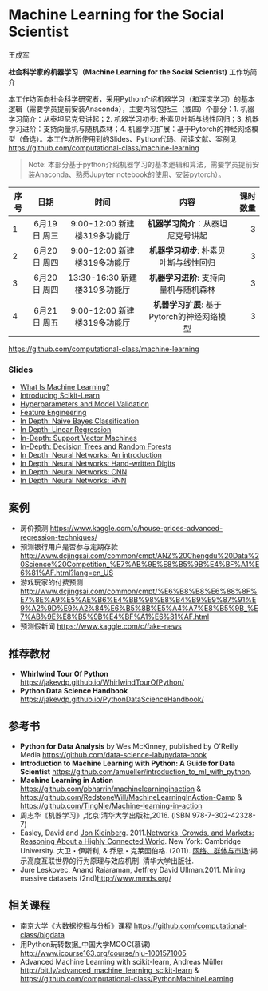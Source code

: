 # Machine Learning for the Social Scientist

王成军

**社会科学家的机器学习（Machine Learning for the Social Scientist)** 工作坊简介

本工作坊面向社会科学研究者，采用Python介绍机器学习（和深度学习）的基本逻辑（需要学员提前安装Anaconda），主要内容包括三（或四）个部分：1. 机器学习简介：从泰坦尼克号讲起；2. 机器学习初步: 朴素贝叶斯与线性回归；3. 机器学习进阶：支持向量机与随机森林；4. 机器学习扩展：基于Pytorch的神经网络模型（备选）。本工作坊所使用到的Slides、Python代码、阅读文献、案例见 https://github.com/computational-class/machine-learning


> Note: 本部分基于python介绍机器学习的基本逻辑和算法，需要学员提前安装Anaconda、熟悉Jupyter notebook的使用、安装pytorch）。


| 序号          |  日期         |    时间   |内容        | 课时数量   |
| -------------|:-------------:|:-------------:|:-------------:|-----:|
| 1 | 6月19日 周三|	9:00-12:00 新建楼319多功能厅| **机器学习简介**：从泰坦尼克号讲起|3|
| 2| 6月20日 周四|	9:00-12:00 新建楼319多功能厅| **机器学习初步**: 朴素贝叶斯与线性回归|3|
| 3 | 6月20日 周四|	13:30-16:30 新建楼319多功能厅| **机器学习进阶**: 支持向量机与随机森林|3|
| 4 | 6月21日 周五|	9:00-12:00 新建楼319多功能厅| **机器学习扩展**: 基于Pytorch的神经网络模型|3|


https://github.com/computational-class/machine-learning

### Slides

- [What Is Machine Learning?](https://nbviewer.jupyter.org/format/slides/github/computational-class/machine-learning/blob/master/06.01-What-Is-Machine-Learning.ipynb#/)
- [Introducing Scikit-Learn](https://nbviewer.jupyter.org/format/slides/github/computational-class/machine-learning/blob/master/06.02-machine-learning-with-sklearn.ipynb#/)
- [Hyperparameters and Model Validation](https://nbviewer.jupyter.org/format/slides/github/computational-class/machine-learning/blob/master/06.03-Hyperparameters-and-Model-Validation.ipynb#/)
- [Feature Engineering](https://nbviewer.jupyter.org/format/slides/github/computational-class/machine-learning/blob/master/06.04-Feature-Engineering.ipynb#/)
- [In Depth: Naive Bayes Classification](https://nbviewer.jupyter.org/format/slides/github/computational-class/machine-learning/blob/master/06.05-Naive-Bayes.ipynb#/)
- [In Depth: Linear Regression](https://nbviewer.jupyter.org/format/slides/github/computational-class/machine-learning/blob/master/06.06-Linear-Regression.ipynb#/)
- [In-Depth: Support Vector Machines](https://nbviewer.jupyter.org/format/slides/github/computational-class/machine-learning/blob/master/06.07-Support-Vector-Machines.ipynb#/)
- [In-Depth: Decision Trees and Random Forests](https://nbviewer.jupyter.org/format/slides/github/computational-class/machine-learning/blob/master/06.08-Random-Forests.ipynb#/)
- [In Depth: Neural Networks: An introduction](https://nbviewer.jupyter.org/format/slides/github/computational-class/machine-learning/blob/master/07.01-neural-network-intro.ipynb#/)
- [In Depth: Neural Networks: Hand-written Digits](https://nbviewer.jupyter.org/format/slides/github/computational-class/machine-learning/blob/master/07.02-hand-written-digits.ipynb#/)
- [In Depth: Neural Networks: CNN](https://nbviewer.jupyter.org/format/slides/github/computational-class/machine-learning/blob/master/07.03-CNN.ipynb#/)
- [In Depth: Neural Networks: RNN](https://nbviewer.jupyter.org/format/slides/github/computational-class/machine-learning/blob/master/07.03-RNN.ipynb#/)

## 案例
- 房价预测 https://www.kaggle.com/c/house-prices-advanced-regression-techniques/
- 预测银行用户是否参与定期存款 http://www.dcjingsai.com/common/cmpt/ANZ%20Chengdu%20Data%20Science%20Competition_%E7%AB%9E%E8%B5%9B%E4%BF%A1%E6%81%AF.html?lang=en_US
- 游戏玩家的付费预测 http://www.dcjingsai.com/common/cmpt/%E6%B8%B8%E6%88%8F%E7%8E%A9%E5%AE%B6%E4%BB%98%E8%B4%B9%E9%87%91%E9%A2%9D%E9%A2%84%E6%B5%8B%E5%A4%A7%E8%B5%9B_%E7%AB%9E%E8%B5%9B%E4%BF%A1%E6%81%AF.html
- 预测假新闻 https://www.kaggle.com/c/fake-news

## 推荐教材

- **Whirlwind Tour Of Python** https://jakevdp.github.io/WhirlwindTourOfPython/
- **Python Data Science Handbook** https://jakevdp.github.io/PythonDataScienceHandbook/

## 参考书
- **Python for Data Analysis** by Wes McKinney, published by O'Reilly Media https://github.com/data-science-lab/pydata-book
- **Introduction to Machine Learning with Python: A Guide for Data Scientist** https://github.com/amueller/introduction_to_ml_with_python.
- **Machine Learning in Action** https://github.com/pbharrin/machinelearninginaction & https://github.com/RedstoneWill/MachineLearningInAction-Camp & https://github.com/TingNie/Machine-learning-in-action
- 周志华《机器学习》,北京:清华大学出版社,2016. (ISBN 978-7-302-42328-7)
- Easley, David and [Jon Kleinberg](http://www.cs.cornell.edu/home/kleinber/). 2011.[Networks, Crowds, and Markets: Reasoning About a Highly Connected World](http://www.cs.cornell.edu/home/kleinber/networks-book/). New York: Cambridge University. 大卫・伊斯利, & 乔恩・克莱因伯格. (2011). [网络、群体与市场](https://www.baidu.com/s?wd=%E7%BD%91%E7%BB%9C%E3%80%81%E7%BE%A4%E4%BD%93%E4%B8%8E%E5%B8%82%E5%9C%BA):揭示高度互联世界的行为原理与效应机制. 清华大学出版社.
- Jure Leskovec, Anand Rajaraman, Jeffrey David Ullman.2011. Mining massive datasets (2nd)http://www.mmds.org/


## 相关课程

- 南京大学《大数据挖掘与分析》课程  https://github.com/computational-class/bigdata
- 用Python玩转数据_中国大学MOOC(慕课) http://www.icourse163.org/course/nju-1001571005
- Advanced Machine Learning with scikit-learn, Andreas Müller http://bit.ly/advanced_machine_learning_scikit-learn & https://github.com/computational-class/PythonMachineLearning
